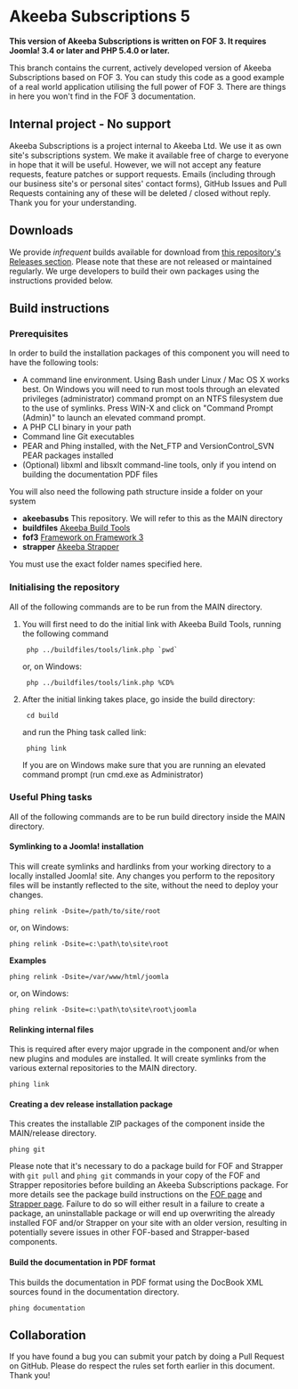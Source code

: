# Akeeba Subscriptions 5

**This version of Akeeba Subscriptions is written on FOF 3. It requires Joomla! 3.4 or later and PHP 5.4.0 or later.**

This branch contains the current, actively developed version of Akeeba Subscriptions based on FOF 3. You can study this code as a good example of a real world application utilising the full power of FOF 3. There are things in here you won't find in the FOF 3 documentation.

## Internal project - No support

Akeeba Subscriptions is a project internal to Akeeba Ltd. We use it as own site's subscriptions system. We make it available free of charge to everyone in hope that it will be useful. However, we will not accept any feature requests, feature patches or support requests. Emails (including through our business site's or personal sites' contact forms), GitHub Issues and Pull Requests containing any of these will be deleted / closed without reply. Thank you for your understanding.

## Downloads

We provide _infrequent_ builds available for download from [this repository's Releases section](https://github.com/akeeba/akeebasubs/releases). Please note that these are not released or maintained regularly. We urge developers to build their own packages using the instructions provided below.

## Build instructions

### Prerequisites

In order to build the installation packages of this component you will need to have the following tools:

* A command line environment. Using Bash under Linux / Mac OS X works best. On Windows you will need to run most tools through an elevated privileges (administrator) command prompt on an NTFS filesystem due to the use of symlinks. Press WIN-X and click on "Command Prompt (Admin)" to launch an elevated command prompt.
* A PHP CLI binary in your path
* Command line Git executables
* PEAR and Phing installed, with the Net_FTP and VersionControl_SVN PEAR packages installed
* (Optional) libxml and libsxlt command-line tools, only if you intend on building the documentation PDF files

You will also need the following path structure inside a folder on your system

* **akeebasubs** This repository. We will refer to this as the MAIN directory
* **buildfiles** [Akeeba Build Tools](https://github.com/akeeba/buildfiles)
* **fof3** [Framework on Framework 3](https://github.com/akeeba/fof)
* **strapper** [Akeeba Strapper](https://github.com/akeeba/strapper)

You must use the exact folder names specified here.

### Initialising the repository

All of the following commands are to be run from the MAIN directory.

1. You will first need to do the initial link with Akeeba Build Tools, running the following command

		php ../buildfiles/tools/link.php `pwd`
		
	or, on Windows:
	
		php ../buildfiles/tools/link.php %CD%
		
2. After the initial linking takes place, go inside the build directory:

		cd build
		
	and run the Phing task called link:
	
		phing link
		
	If you are on Windows make sure that you are running an elevated command prompt (run cmd.exe as Administrator)
	
### Useful Phing tasks

All of the following commands are to be run build directory inside the MAIN directory.

#### Symlinking to a Joomla! installation
This will create symlinks and hardlinks from your working directory to a locally installed Joomla! site. Any changes you perform to the repository files will be instantly reflected to the site, without the need to deploy your changes.

	phing relink -Dsite=/path/to/site/root
	
or, on Windows:

	phing relink -Dsite=c:\path\to\site\root
	
**Examples**

	phing relink -Dsite=/var/www/html/joomla
	
or, on Windows:
	
	phing relink -Dsite=c:\path\to\site\root\joomla

#### Relinking internal files

This is required after every major upgrade in the component and/or when new plugins and modules are installed. It will create symlinks from the various external repositories to the MAIN directory.

	phing link
	
#### Creating a dev release installation package

This creates the installable ZIP packages of the component inside the MAIN/release directory.

	phing git

Please note that it's necessary to do a package build for FOF and Strapper with `git pull` and `phing git` commands in your copy of the FOF and Strapper repositories before building an Akeeba Subscriptions package. For more details see the package build instructions on the [FOF page](https://github.com/akeeba/fof) and [Strapper page](https://github.com/akeeba/strapper). Failure to do so will either result in a failure to create a package, an uninstallable package or will end up overwriting the already installed FOF and/or Strapper on your site with an older version, resulting in potentially severe issues in other FOF-based and Strapper-based components.
	
#### Build the documentation in PDF format

This builds the documentation in PDF format using the DocBook XML sources found in the documentation directory.

	phing documentation
	
## Collaboration

If you have found a bug you can submit your patch by doing a Pull Request on GitHub. Please do respect the rules set forth earlier in this document. Thank you! 
